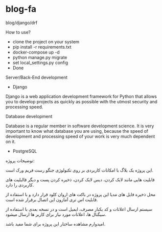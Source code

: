 # blog-fa
blog/django/drf

How to use?
 - clone the project on your system
 - pip install -r requirements.txt
 - docker-compose up -d 
 - python manage.py migrate
 - set local_settings.py config
 - Done
 

Server/Back-End development
  - Django
  
  Django is a web application development framework for Python that allows you to develop projects as quickly as possible with the utmost security and    processing speed.

Database development


  Database is a regular member in software development science. It is very important to know what database you are using, because the speed of development and processing speed of your work is very much dependent on it.

  - PostgreSQL


توضیحات پروژه:

  این پروژه یک بلاگ با امکانات کاربردی بر روی تکنولوژی جنگو رست فریم ورک است.
  
  قابلیت هایی مانند لایک کردن، دیس لایک کردن، ذخیره کردن پست و دیگر قالبلیت های کاربردی را دارد.
  
  محل ذخیره فایل های مدیا این پروژه در باکت های اروان کلود قرار دارد و با استفاده از قابلیت اس تری آمازون این اتصال برقرار شده است.
  
  سیستم ارسال اعلانات و کد یکبار مصرف، ایمیل است و در نسخه بعدی با استفاده از سیگنال ها، اعلانات مورد نیاز برای کاربر ها ارسال میشود.
  
  امیدوارم مشاهده ساختار این پروژه برای شما مفید باشد.
